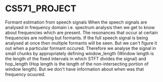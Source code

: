 # CS571_PROJECT
Formant estimation from speech signals
When the speech signals are analysed in frequency domain i.e. spectrum analysis then we get to know about frequencies which are present. The resonances that occur at certain frequencies are nothing but formants. If the full speech signal is being analysed at once then multiple formants will be seen. But we can't figure it out when a particular formant occured. Therefore we analyse the signal in small chunks by appropriately defining window_length (Window length is the length of the fixed intervals in which STFT divides the signal) and hop_length (Hop length is the length of the non-intersecting portion of window length). But we don't have information about when was that frequency ocuured.

